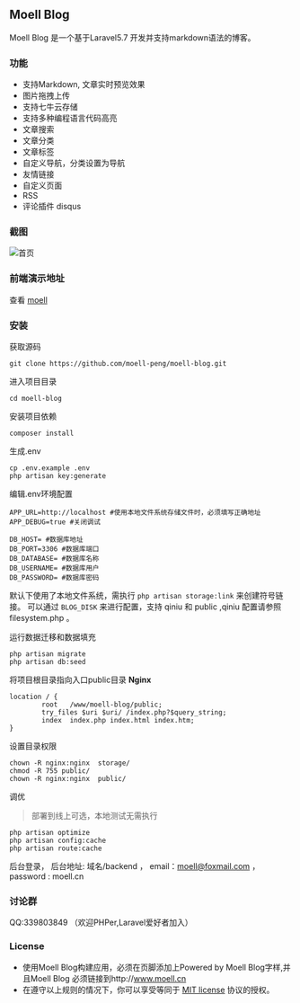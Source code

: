 ## Moell Blog

Moell Blog 是一个基于Laravel5.7 开发并支持markdown语法的博客。

### 功能
*  支持Markdown, 文章实时预览效果
*  图片拖拽上传
*  支持七牛云存储
*  支持多种编程语言代码高亮
*  文章搜索
*  文章分类
*  文章标签
*  自定义导航，分类设置为导航
*  友情链接
*  自定义页面
*  RSS
*  评论插件 disqus

### 截图

![首页](http://moell.cn/uploads/blog/new-index.png "首页")

### 前端演示地址
查看 [moell](http://moell.cn "moell")

### 安装

获取源码
```shell
git clone https://github.com/moell-peng/moell-blog.git
```

进入项目目录
```shell
cd moell-blog
```

安装项目依赖
```shell
composer install
```

生成.env
```shell
cp .env.example .env
php artisan key:generate
```

编辑.env环境配置

```shell
APP_URL=http://localhost #使用本地文件系统存储文件时，必须填写正确地址
APP_DEBUG=true #关闭调试

DB_HOST= #数据库地址
DB_PORT=3306 #数据库端口
DB_DATABASE= #数据库名称
DB_USERNAME= #数据库用户
DB_PASSWORD= #数据库密码
```

默认下使用了本地文件系统，需执行 `php artisan storage:link` 来创建符号链接。 可以通过 `BLOG_DISK` 来进行配置，支持 qiniu 和 public ,qiniu 配置请参照 filesystem.php 。



运行数据迁移和数据填充
```shell
php artisan migrate
php artisan db:seed
```



将项目根目录指向入口public目录
**Nginx**

```shell
location / {
		root   /www/moell-blog/public;
		try_files $uri $uri/ /index.php?$query_string;
		index  index.php index.html index.htm;
}
```

设置目录权限
```shell
chown -R nginx:nginx  storage/
chmod -R 755 public/
chown -R nginx:nginx  public/
```
调优
> 部署到线上可选，本地测试无需执行

```shell
php artisan optimize
php artisan config:cache
php artisan route:cache
```


后台登录， 后台地址: 域名/backend ， email：moell@foxmail.com ， password : moell.cn



### 讨论群
QQ:339803849 （欢迎PHPer,Laravel爱好者加入）

### License
* 使用Moell Blog构建应用，必须在页脚添加上Powered by Moell Blog字样,并且Moell Blog 必须链接到http://www.moell.cn
* 在遵守以上规则的情况下，你可以享受等同于 [MIT license](http://opensource.org/licenses/MIT) 协议的授权。
